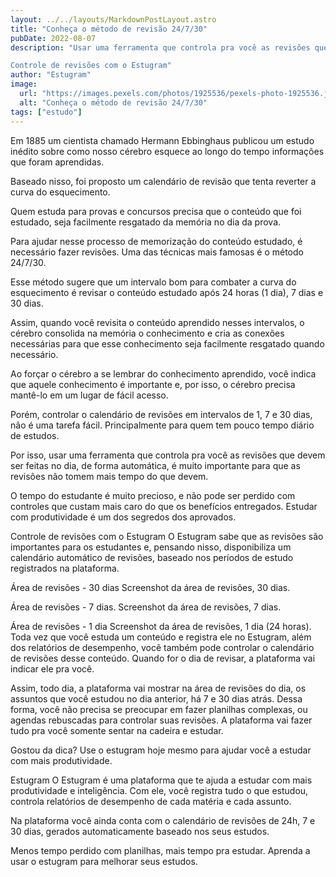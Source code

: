 ```yaml
---
layout: ../../layouts/MarkdownPostLayout.astro
title: "Conheça o método de revisão 24/7/30"
pubDate: 2022-08-07
description: "Usar uma ferramenta que controla pra você as revisões que devem ser feitas no dia, de forma automática, é muito importante para que as revisões não tomem mais tempo do que devem. O tempo do estudante é muito precioso, e não pode ser perdido com controles que custam mais caro do que os benefícios entregados. Estudar com produtividade é um dos segredos dos aprovados.

Controle de revisões com o Estugram"
author: "Estugram"
image:
  url: "https://images.pexels.com/photos/1925536/pexels-photo-1925536.jpeg?auto=compress&cs=tinysrgb&w=1260&h=750&dpr=1"
  alt: "Conheça o método de revisão 24/7/30"
tags: ["estudo"]
---
```


Em 1885 um cientista chamado Hermann Ebbinghaus publicou um estudo inédito sobre como nosso cérebro esquece ao longo do tempo informações que foram aprendidas.

Baseado nisso, foi proposto um calendário de revisão que tenta reverter a curva do esquecimento.

Quem estuda para provas e concursos precisa que o conteúdo que foi estudado, seja facilmente resgatado da memória no dia da prova.

Para ajudar nesse processo de memorização do conteúdo estudado, é necessário fazer revisões. Uma das técnicas mais famosas é o método 24/7/30.

Esse método sugere que um intervalo bom para combater a curva do esquecimento é revisar o conteúdo estudado após 24 horas (1 dia), 7 dias e 30 dias.

Assim, quando você revisita o conteúdo aprendido nesses intervalos, o cérebro consolida na memória o conhecimento e cria as conexões necessárias para que esse conhecimento seja facilmente resgatado quando necessário.

Ao forçar o cérebro a se lembrar do conhecimento aprendido, você indica que aquele conhecimento é importante e, por isso, o cérebro precisa mantê-lo em um lugar de fácil acesso.

Porém, controlar o calendário de revisões em intervalos de 1, 7 e 30 dias, não é uma tarefa fácil. Principalmente para quem tem pouco tempo diário de estudos.

Por isso, usar uma ferramenta que controla pra você as revisões que devem ser feitas no dia, de forma automática, é muito importante para que as revisões não tomem mais tempo do que devem.

O tempo do estudante é muito precioso, e não pode ser perdido com controles que custam mais caro do que os benefícios entregados. Estudar com produtividade é um dos segredos dos aprovados.

Controle de revisões com o Estugram
O Estugram sabe que as revisões são importantes para os estudantes e, pensando nisso, disponibiliza um calendário automático de revisões, baseado nos períodos de estudo registrados na plataforma.

Área de revisões - 30 dias
Screenshot da área de revisões, 30 dias.

Área de revisões - 7 dias.
Screenshot da área de revisões, 7 dias.

Área de revisões - 1 dia
Screenshot da área de revisões, 1 dia (24 horas).
Toda vez que você estuda um conteúdo e registra ele no Estugram, além dos relatórios de desempenho, você também pode controlar o calendário de revisões desse conteúdo. Quando for o dia de revisar, a plataforma vai indicar ele pra você.

Assim, todo dia, a plataforma vai mostrar na área de revisões do dia, os assuntos que você estudou no dia anterior, há 7 e 30 dias atrás. Dessa forma, você não precisa se preocupar em fazer planilhas complexas, ou agendas rebuscadas para controlar suas revisões. A plataforma vai fazer tudo pra você somente sentar na cadeira e estudar.

Gostou da dica? Use o estugram hoje mesmo para ajudar você a estudar com mais produtividade.

Estugram
O Estugram é uma plataforma que te ajuda a estudar com mais produtividade e inteligência. Com ele, você registra tudo o que estudou, controla relatórios de desempenho de cada matéria e cada assunto.

Na plataforma você ainda conta com o calendário de revisões de 24h, 7 e 30 dias, gerados automaticamente baseado nos seus estudos.

Menos tempo perdido com planilhas, mais tempo pra estudar. Aprenda a usar o estugram para melhorar seus estudos.
